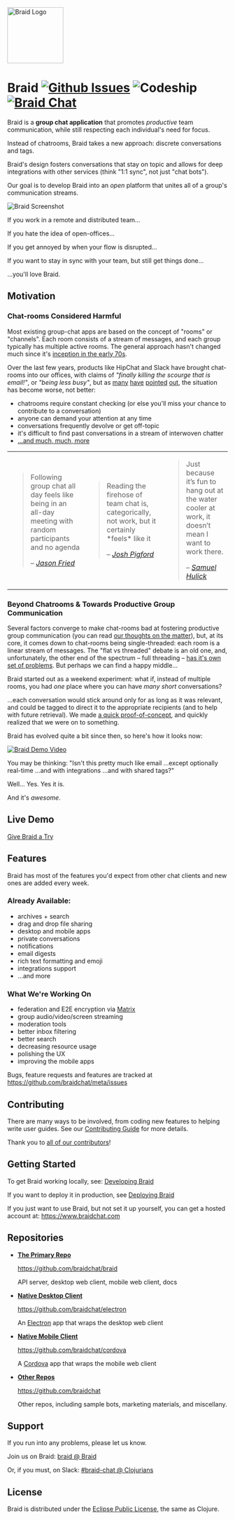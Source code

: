 <img src="./docs/images/braid-icon-256.png" height="128px" alt="Braid Logo">

# Braid [![Github Issues](https://img.shields.io/github/issues/braidchat/meta.svg)](https://www.github.com/braidchat/meta/issues) ![Codeship](https://img.shields.io/codeship/6f05b0f0-9e72-0133-e93b-76efcd0f79bd.svg) [![Braid Chat](https://img.shields.io/badge/braid-join_chat-green.svg)](https://braid.chat/group/braid)

Braid is a **group chat application** that promotes *productive* team communication, while still respecting each individual's need for focus.

Instead of chatrooms, Braid takes a new approach: discrete conversations and tags.

Braid's design fosters conversations that stay on topic and allows for deep integrations with other services (think "1:1 sync", not just "chat bots").

Our goal is to develop Braid into an *open* platform that unites all of a group's communication streams.

![Braid Screenshot](./docs/images/screenshot-archer.png)

If you work in a remote and distributed team...

If you hate the idea of open-offices...

If you get annoyed by when your flow is disrupted...

If you want to stay in sync with your team, but still get things done...

...you'll love Braid.


## Motivation

### Chat-rooms Considered Harmful

Most existing group-chat apps are based on the concept of "rooms" or "channels". Each room consists of a stream of messages, and each group typically has multiple active rooms. The general approach hasn't changed much since it's [inception in the early 70s](https://en.wikipedia.org/wiki/Chat_room).

Over the last few years, products like HipChat and Slack have brought chat-rooms into our offices, with claims of *"finally killing the scourge that is email!"*, or *"being less busy"*, but as [many](https://m.signalvnoise.com/is-group-chat-making-you-sweat-744659addf7d#.r6gxj6zae) [have](http://www.vocativ.com/320111/slack-backlash/) [pointed](https://medium.com/better-people/slack-i-m-breaking-up-with-you-54600ace03ea#.d72qcvqqg) [out](http://motherboard.vice.com/read/were-taking-a-break-from-slack-heres-why), the situation has become worse, not better:

  - chatrooms require constant checking (or else you'll miss your chance to contribute to a conversation)
  - anyone can demand your attention at any time
  - conversations frequently devolve or get off-topic
  - it's difficult to find past conversations in a stream of interwoven chatter
  - [...and much, much, more](./docs/background/chatrooms-considered-harmful.md)

<table>
  <tr>
    <td>
      <blockquote>
        <p>
          Following group chat all day feels like being in an all-day meeting with random participants and no agenda
        </p>
        <footer>
          –
          <cite>
            <a href="https://m.signalvnoise.com/is-group-chat-making-you-sweat-744659addf7d#.r6gxj6zae">
              Jason Fried
            </a>
          </cite>
        </footer>
      </blockquote>
    </td>
    <td>
      <blockquote>
        <p>
          Reading the firehose of team chat is, categorically, not work, but it certainly *feels* like it
        </p>
        <footer>
          –
          <cite>
            <a href="https://twitter.com/Shpigford/status/702871877442793472?ref_src=twsrc%5Etfw">
              Josh Pigford
            </a>
          </cite>
        </footer>
      </blockquote>
    </td>
    <td>
      <blockquote>
        <p>
          Just because it’s fun to hang out at the water cooler at work, it doesn’t mean I want to work there.
        </p>
        <footer>
          –
          <cite>
            <a href="https://medium.com/better-people/slack-i-m-breaking-up-with-you-54600ace03ea#.iu832xu1g">
              Samuel Hulick
            </a>
          </cite>
        </footer>
      </blockquote>
   </td>
  </tr>
</table>



### Beyond Chatrooms & Towards Productive Group Communication

Several factors converge to make chat-rooms bad at fostering productive group communication (you can read [our thoughts on the matter](./docs/background/chat-rooms-considered-harmful.md)), but, at its core, it comes down to chat-rooms being single-threaded: each room is a linear stream of messages. The "flat vs threaded" debate is an old one, and, unfortunately, the other end of the spectrum – full threading – [has it's own set of problems](https://blog.codinghorror.com/web-discussions-flat-by-design/). But perhaps we can find a happy middle...

Braid started out as a weekend experiment: what if, instead of multiple rooms, you had *one* place where you can have *many* *short* conversations?

...each conversation would stick around only for as long as it was relevant, and could be tagged to direct it to the appropriate recipients (and to help with future retrieval). We made [a quick proof-of-concept](https://www.youtube.com/watch?v=pa2bUsChFqM), and quickly realized that we were on to something.

Braid has evolved quite a bit since then, so here's how it looks now:

[![Braid Demo Video](./docs/images/youtube-player.png)](https://www.youtube.com/watch?v=YeH-8_PUXPk)

You may be thinking: "Isn't this pretty much like email ...except optionally real-time ...and with integrations ...and with shared tags?"

Well... Yes. Yes it is.

And it's *awesome*.


## Live Demo

[Give Braid a Try](https://braid.chat/group/try)


## Features

Braid has most of the features you'd expect from other chat clients and new ones are added every week.

### Already Available:

 - archives + search
 - drag and drop file sharing
 - desktop and mobile apps
 - private conversations
 - notifications
 - email digests
 - rich text formatting and emoji
 - integrations support
 - ...and more

### What We're Working On

 - federation and E2E encryption via [Matrix](http://matrix.org/)
 - group audio/video/screen streaming
 - moderation tools
 - better inbox filtering
 - better search
 - decreasing resource usage
 - polishing the UX
 - improving the mobile apps

Bugs, feature requests and features are tracked at https://github.com/braidchat/meta/issues


## Contributing

There are many ways to be involved, from coding new features to helping write user guides. See our [Contributing Guide](./docs/contributing.md) for more details.

Thank you to [all of our contributors](./CONTRIBUTORS.edn)!


## Getting Started

To get Braid working locally, see: [Developing Braid](./docs/dev/how-to/getting-up-and-running-in-development.md)

If you want to deploy it in production, see [Deploying Braid](./docs/dev/how-to/deploying-to-production.md)

If you just want to use Braid, but not set it up yourself, you can get a hosted account at: https://www.braidchat.com


## Repositories

- **[The Primary Repo](https://github.com/braidchat/braid)**

  https://github.com/braidchat/braid

  API server, desktop web client, mobile web client, docs


- **[Native Desktop Client](https://github.com/braidchat/electron)**

  https://github.com/braidchat/electron

  An [Electron](http://electron.atom.io/) app that wraps the desktop web client


- **[Native Mobile Client](https://github.com/braidchat/electron)**

  https://github.com/braidchat/cordova

  A [Cordova](https://cordova.apache.org/) app that wraps the mobile web client


- **[Other Repos](https://github.com/braidchat)**

  https://github.com/braidchat

  Other repos, including sample bots, marketing materials, and miscellany.


## Support

If you run into any problems, please let us know.

Join us on Braid: [braid @ Braid](https://braid.chat/group/braid)

Or, if you must, on Slack: [#braid-chat @ Clojurians](https://clojurians.herokuapp.com/)


## License

Braid is distributed under the [Eclipse Public License](https://www.tldrlegal.com/l/epl), the same as Clojure.

